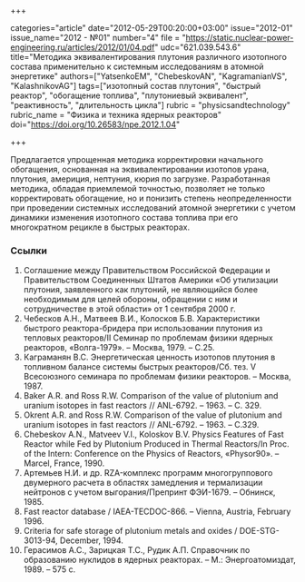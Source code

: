 +++

categories="article"
date="2012-05-29T00:20:00+03:00"
issue="2012-01"
issue_name="2012 - №01"
number="4"
file = "https://static.nuclear-power-engineering.ru/articles/2012/01/04.pdf"
udc="621.039.543.6"
title="Методика эквивалентирования плутония различного изотопного состава применительно к системным исследованиям в атомной энергетике"
authors=["YatsenkoEM", "ChebeskovAN", "KagramanianVS", "KalashnikovAG"]
tags=["изотопный состав плутония", "быстрый реактор", "обогащение топлива", "плутониевый эквивалент", "реактивность", "длительность цикла"]
rubric = "physicsandtechnology"
rubric_name = "Физика и техника ядерных реакторов"
doi="https://doi.org/10.26583/npe.2012.1.04"

+++

Предлагается упрощенная методика корректировки начального обогащения, основанная на эквивалентировании изотопов урана, плутония, америция, нептуния, кюрия по загрузке. Разработанная методика, обладая приемлемой точностью, позволяет не только корректировать обогащение, но и понизить степень неопределенности при проведении системных исследований атомной энергетики с учетом динамики изменения изотопного состава топлива при его многократном рецикле в быстрых реакторах.

### Ссылки

1. Соглашение между Правительством Российской Федерации и Правительством Соединенных Штатов Америки «Об утилизации плутония, заявленного как плутоний, не являющийся более необходимым для целей обороны, обращении с ним и сотрудничестве в этой области» от 1 сентября 2000 г.
2. Чебесков А.Н., Матвеев В.И., Колосков Б.В. Характеристики быстрого реактора-бридера при использовании плутония из тепловых реакторов/II Семинар по проблемам физики ядерных реакторов, «Волга-1979». – Москва, 1979. – С.25.
3. Каграманян В.С. Энергетическая ценность изотопов плутония в топливном балансе системы быстрых реакторов/Сб. тез. V Всесоюзного семинара по проблемам физики реакторов. – Москва, 1987.
4. Baker A.R. and Ross R.W. Comparison of the value of plutonium and uranium isotopes in fast reactors // ANL-6792. – 1963. – С. 329.
5. Okrent A.R. and Ross R.W. Comparison of the value of plutonium and uranium isotopes in fast reactors // ANL-6792. – 1963. – C.329.
6. Chebeskov A.N., Matveev V.I., Koloskov B.V. Physics Features of Fast Reactor while Fed by Plutonium Produced in Thermal Reactors/In Proc. of the Intern: Conference on the Physics of Reactors, «Physor90». – Marcel, France, 1990.
7. Артемьев Н.И. и др. RZA-комплекс программ многогруппового двумерного расчета в областях замедления и термализации нейтронов с учетом выгорания/Препринт ФЭИ-1679. – Обнинск, 1985.
8. Fast reactor database / IAEA-TECDOC-866. – Vienna, Austria, February 1996.
9. Criteria for safe storage of plutonium metals and oxides / DOE-STG-3013-94, December, 1994.
10. Герасимов А.С., Зарицкая Т.С., Рудик А.П. Справочник по образованию нуклидов в ядерных реакторах. – М.: Энергоатомиздат, 1989. – 575 с.